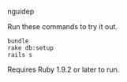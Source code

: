 nguidep

Run these commands to try it out.

```
bundle
rake db:setup
rails s
```

Requires Ruby 1.9.2 or later to run.
